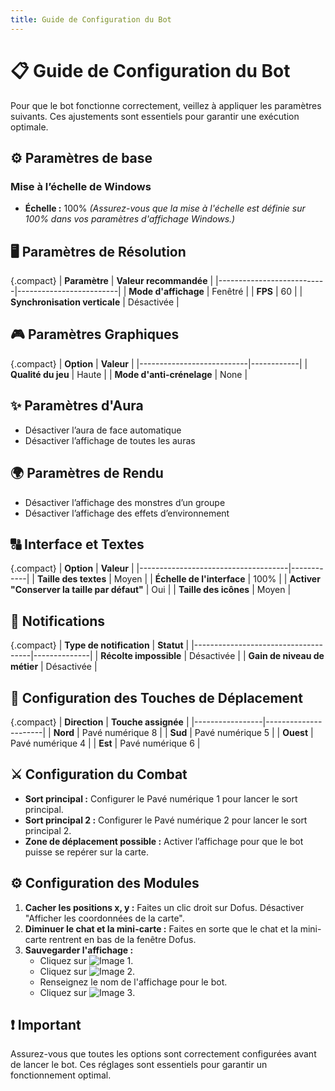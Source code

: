 ```yaml
---
title: Guide de Configuration du Bot
---
```


# 📋 Guide de Configuration du Bot

Pour que le bot fonctionne correctement, veillez à appliquer les paramètres suivants. Ces ajustements sont essentiels pour garantir une exécution optimale.

## ⚙️ Paramètres de base

### Mise à l’échelle de Windows
- **Échelle :** 100%
  *(Assurez-vous que la mise à l'échelle est définie sur 100% dans vos paramètres d'affichage Windows.)*

## 🖥️ Paramètres de Résolution
{.compact}
| **Paramètre**             | **Valeur recommandée** |
|---------------------------|-------------------------|
| **Mode d'affichage**      | Fenêtré                |
| **FPS**                   | 60                     |
| **Synchronisation verticale** | Désactivée          |

## 🎮 Paramètres Graphiques
{.compact}
| **Option**                | **Valeur** |
|---------------------------|------------|
| **Qualité du jeu**        | Haute      |
| **Mode d'anti-crénelage** | None       |

## ✨ Paramètres d'Aura
- Désactiver l’aura de face automatique
- Désactiver l’affichage de toutes les auras

## 🌍 Paramètres de Rendu
- Désactiver l’affichage des monstres d’un groupe
- Désactiver l’affichage des effets d’environnement

## 🔠 Interface et Textes
{.compact}
| **Option**                          | **Valeur** |
|-------------------------------------|------------|
| **Taille des textes**               | Moyen      |
| **Échelle de l'interface**          | 100%       |
| **Activer "Conserver la taille par défaut"** | Oui        |
| **Taille des icônes**               | Moyen      |

## 🔔 Notifications
{.compact}
| **Type de notification**            | **Statut**   |
|-------------------------------------|--------------|
| **Récolte impossible**              | Désactivée   |
| **Gain de niveau de métier**        | Désactivée   |

## 🎹 Configuration des Touches de Déplacement
{.compact}
| **Direction**  | **Touche assignée** |
|-----------------|----------------------|
| **Nord**       | Pavé numérique 8     |
| **Sud**        | Pavé numérique 5     |
| **Ouest**      | Pavé numérique 4     |
| **Est**        | Pavé numérique 6     |

## ⚔️ Configuration du Combat
- **Sort principal :** Configurer le Pavé numérique 1 pour lancer le sort principal.
- **Sort principal 2 :** Configurer le Pavé numérique 2 pour lancer le sort principal 2.
- **Zone de déplacement possible :** Activer l’affichage pour que le bot puisse se repérer sur la carte.

## ⚙️ Configuration des Modules
1. **Cacher les positions x, y :**
   Faites un clic droit sur Dofus. Désactiver "Afficher les coordonnées de la carte".
2. **Diminuer le chat et la mini-carte :**
   Faites en sorte que le chat et la mini-carte rentrent en bas de la fenêtre Dofus.
3. **Sauvegarder l'affichage :**
   - Cliquez sur ![Image 1](image1.png).
   - Cliquez sur ![Image 2](image2.png).
   - Renseignez le nom de l'affichage pour le bot.
   - Cliquez sur ![Image 3](image3.png).

## ❗ Important

Assurez-vous que toutes les options sont correctement configurées avant de lancer le bot. Ces réglages sont essentiels pour garantir un fonctionnement optimal.
